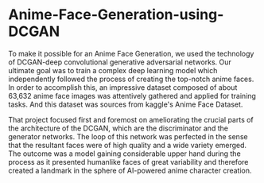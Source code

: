 
# Anime-Face-Generation-using-DCGAN

To make it possible for an Anime Face Generation, we used the technology of DCGAN-deep convolutional generative adversarial networks. Our ultimate goal was to train a complex deep learning model which independently followed the process of creating the top-notch anime faces. In order to accomplish this, an impressive dataset composed of about 63,632 anime face images was attentively gathered and applied for training tasks. And this dataset was sources from kaggle's Anime Face Dataset.


That project focused first and foremost on ameliorating the crucial parts of the architecture of the DCGAN, which are the discriminator and the generator networks. The loop of this network was perfected in the sense that the resultant faces were of high quality and a wide variety emerged. The outcome was a model gaining considerable upper hand during the process as it presented humanlike faces of great variability and therefore created a landmark in the sphere of AI-powered anime character creation.


